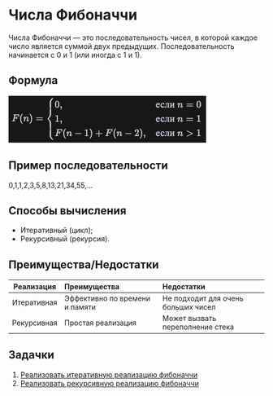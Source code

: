 # Числа Фибоначчи

Числа Фибоначчи — это последовательность чисел, в которой каждое число является суммой двух предыдущих.
Последовательность начинается с 0 и 1 (или иногда с 1 и 1).

## Формула

![fibonacci.png](images/fibonacci.png)

## Пример последовательности

0,1,1,2,3,5,8,13,21,34,55,…

## Способы вычисления

- Итеративный (цикл);
- Рекурсивный (рекурсия).

## Преимущества/Недостатки

| Реализация  | Преимущества                   | Недостатки                          |
|:-----------:|:-------------------------------|:------------------------------------|
| Итеративная | Эффективно по времени и памяти | Не подходит для очень больших чисел |
| Рекурсивная | Простая реализация             | Может вызвать переполнение стека    |

## Задачки

1. [Реализовать итеративную реализацию фибоначчи](fibonacciIterative.js)
2. [Реализовать рекурсивную реализацию фибоначчи](fibonacciRecursive.js)